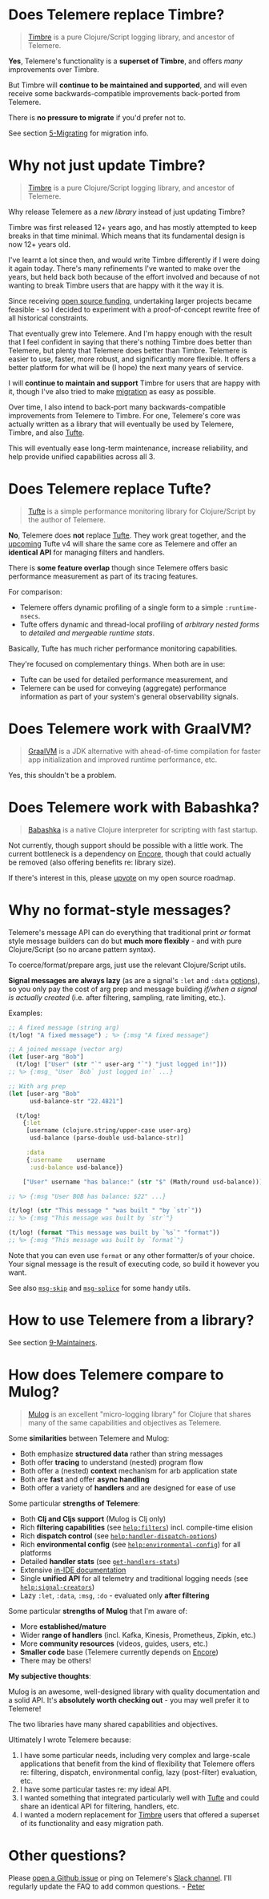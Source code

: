 # Does Telemere replace Timbre?

> [Timbre](https:/www.taoensso.com/timbre) is a pure Clojure/Script logging library, and ancestor of Telemere.

**Yes**, Telemere's functionality is a **superset of Timbre**, and offers *many* improvements over Timbre.

But Timbre will **continue to be maintained and supported**, and will even receive some backwards-compatible improvements back-ported from Telemere.

There is **no pressure to migrate** if you'd prefer not to.

See section [5-Migrating](./5-Migrating#from-timbre) for migration info.

# Why not just update Timbre?

> [Timbre](https:/www.taoensso.com/timbre) is a pure Clojure/Script logging library, and ancestor of Telemere.

Why release Telemere as a *new library* instead of just updating Timbre?

Timbre was first released 12+ years ago, and has mostly attempted to keep breaks in that time minimal. Which means that its fundamental design is now 12+ years old.

I've learnt a lot since then, and would write Timbre differently if I were doing it again today. There's many refinements I've wanted to make over the years, but held back both because of the effort involved and because of not wanting to break Timbre users that are happy with it the way it is.

Since receiving [open source funding](https://www.taoensso.com/my-work), undertaking larger projects became feasible - so I decided to experiment with a proof-of-concept rewrite free of all historical constraints.

That eventually grew into Telemere. And I'm happy enough with the result that I feel confident in saying that there's nothing Timbre does better than Telemere, but plenty that Telemere does better than Timbre. Telemere is easier to use, faster, more robust, and significantly more flexible. It offers a better platform for what will be (I hope) the next many years of service.

I will **continue to maintain and support** Timbre for users that are happy with it, though I've also tried to make [migration](./5-Migrating#from-timbre) as easy as possible.

Over time, I also intend to back-port many backwards-compatible improvements from Telemere to Timbre. For one, Telemere's core was actually written as a library that will eventually be used by Telemere, Timbre, and also [Tufte](https://taoensso.com/tufte).

This will eventually ease long-term maintenance, increase reliability, and help provide unified capabilities across all 3.

# Does Telemere replace Tufte?

> [Tufte](https:/www.taoensso.com/tufte) is a simple performance monitoring library for Clojure/Script by the author of Telemere.

**No**, Telemere does **not** replace [Tufte](https:/www.taoensso.com/tufte). They work great together, and the [upcoming](https:/www.taoensso.com/roadmap) Tufte v4 will share the same core as Telemere and offer an **identical API** for managing filters and handlers.

There is **some feature overlap** though since Telemere offers basic performance measurement as part of its tracing features.

For comparison:

- Telemere offers dynamic profiling of a single form to a simple `:runtime-nsecs`.
- Tufte offers dynamic and thread-local profiling of *arbitrary nested forms* to *detailed and mergeable runtime stats*.

Basically, Tufte has much richer performance monitoring capabilities.

They're focused on complementary things. When both are in use:

- Tufte can be used for detailed performance measurement, and
- Telemere can be used for conveying (aggregate) performance information as part of your system's general observability signals.

# Does Telemere work with GraalVM?

> [GraalVM](https://en.wikipedia.org/wiki/GraalVM) is a JDK alternative with ahead-of-time compilation for faster app initialization and improved runtime performance, etc.

Yes, this shouldn't be a problem.

# Does Telemere work with Babashka?

> [Babashka](https://github.com/babashka/babashka) is a native Clojure interpreter for scripting with fast startup.

Not currently, though support should be possible with a little work. The current bottleneck is a dependency on [Encore](https://github.com/taoensso/encore), though that could actually be removed (also offering benefits re: library size).

If there's interest in this, please [upvote](https://github.com/taoensso/roadmap/issues/22) on my open source roadmap.

# Why no format-style messages?

Telemere's message API can do everything that traditional print *or* format style message builders can do but **much more flexibly** - and with pure Clojure/Script (so no arcane pattern syntax).

To coerce/format/prepare args, just use the relevant Clojure/Script utils.

 **Signal messages are always lazy** (as are a signal's `:let` and `:data` [options](https://cljdoc.org/d/com.taoensso/telemere/CURRENT/api/taoensso.telemere#help:signal-options)), so you only pay the cost of arg prep and message building *if/when a signal is actually created* (i.e. after filtering, sampling, rate limiting, etc.).

Examples:

```clojure
;; A fixed message (string arg)
(t/log! "A fixed message") ; %> {:msg "A fixed message"}

;; A joined message (vector arg)
(let [user-arg "Bob"]
  (t/log! ["User" (str "`" user-arg "`") "just logged in!"]))
;; %> {:msg_ "User `Bob` just logged in!` ...}

;; With arg prep
(let [user-arg "Bob"
      usd-balance-str "22.4821"]

  (t/log!
    {:let
     [username (clojure.string/upper-case user-arg)
      usd-balance (parse-double usd-balance-str)]

     :data
     {:username    username
      :usd-balance usd-balance}}

    ["User" username "has balance:" (str "$" (Math/round usd-balance))]))

;; %> {:msg "User BOB has balance: $22" ...}

(t/log! (str "This message " "was built " "by `str`"))
;; %> {:msg "This message was built by `str`"}

(t/log! (format "This message was built by `%s`" "format"))
;; %> {:msg "This message was built by `format`"}
```

Note that you can even use `format` or any other formatter/s of your choice. Your signal message is the result of executing code, so build it however you want.

See also [`msg-skip`](https://cljdoc.org/d/com.taoensso/telemere/CURRENT/api/taoensso.telemere#msg-skip) and [`msg-splice`](https://cljdoc.org/d/com.taoensso/telemere/CURRENT/api/taoensso.telemere#msg-splice) for some handy utils.

# How to use Telemere from a library?

See section [9-Maintainers](./9-Maintainers).

# How does Telemere compare to Mulog?

> [Mulog](https://github.com/BrunoBonacci/mulog) is an excellent "micro-logging library" for Clojure that shares many of the same capabilities and objectives as Telemere.

Some **similarities** between Telemere and Mulog:

- Both emphasize **structured data** rather than string messages
- Both offer **tracing** to understand (nested) program flow
- Both offer a (nested) **context** mechanism for arb application state
- Both are **fast** and offer **async handling**
- Both offer a variety of **handlers** and are designed for ease of use

Some particular **strengths of Telemere**:

- Both **Clj and Cljs support** (Mulog is Clj only)
- Rich **filtering capabilities** (see [`help:filters`](https://cljdoc.org/d/com.taoensso/telemere/CURRENT/api/taoensso.telemere#help:filters)) incl. compile-time elision
- Rich **dispatch control** (see [`help:handler-dispatch-options`](https://cljdoc.org/d/com.taoensso/telemere/CURRENT/api/taoensso.telemere#help:handler-dispatch-options))
- Rich **environmental config** (see [`help:environmental-config`](https://cljdoc.org/d/com.taoensso/telemere/CURRENT/api/taoensso.telemere#help:environmental-config)) for all platforms
- Detailed **handler stats** (see [`get-handlers-stats`](https://cljdoc.org/d/com.taoensso/telemere/CURRENT/api/taoensso.telemere#get-handlers-stats))
- Extensive [in-IDE documentation](./1-Getting-started#internal-help)
- Single **unified API** for all telemetry and traditional logging needs (see [`help:signal-creators`](https://cljdoc.org/d/com.taoensso/telemere/CURRENT/api/taoensso.telemere#help:signal-creators))
- Lazy `:let`, `:data`, `:msg`, `:do` - evaluated only **after filtering**

Some particular **strengths of Mulog** that I'm aware of:

- More **established/mature**
- Wider **range of handlers** (incl. Kafka, Kinesis, Prometheus, Zipkin, etc.)
- More **community resources** (videos, guides, users, etc.)
- **Smaller code** base (Telemere currently depends on [Encore](https://github.com/taoensso/encore))
- There may be others!

**My subjective thoughts**:

Mulog is an awesome, well-designed library with quality documentation and a solid API. It's **absolutely worth checking out** - you may well prefer it to Telemere!

The two libraries have many shared capabilities and objectives.

Ultimately I wrote Telemere because:

1. I have some particular needs, including very complex and large-scale applications that benefit from the kind of flexibility that Telemere offers re: filtering, dispatch, environmental config, lazy (post-filter) evaluation, etc.
2. I have some particular tastes re: my ideal API.
3. I wanted something that integrated particularly well with [Tufte](https://taoensso.com/tufte) and could share an identical API for filtering, handlers, etc.
4. I wanted a modern replacement for [Timbre](https://www.taoensso.com/timbre) users that offered a superset of its functionality and easy migration path.

# Other questions?

Please [open a Github issue](https://github.com/taoensso/telemere/issues) or ping on Telemere's [Slack channel](https://www.taoensso.com/telemere/slack). I'll regularly update the FAQ to add common questions. - [Peter](https://www.taoensso.com)